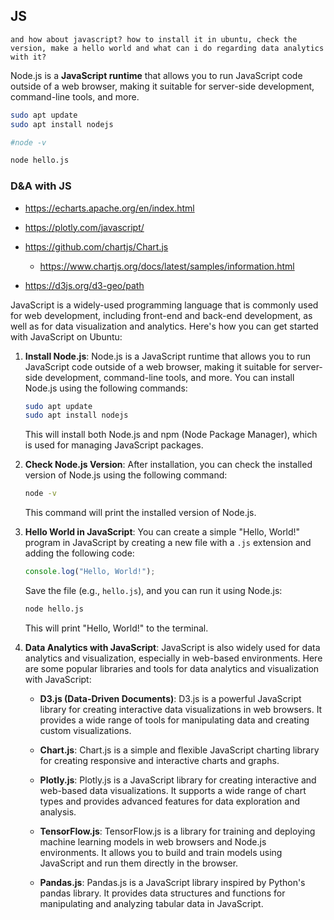 ## JS

`and how about javascript? how to install it in ubuntu, check the version, make a hello world and what can i do regarding data analytics with it?`



Node.js is a **JavaScript runtime** that allows you to run JavaScript code outside of a web browser, making it suitable for server-side development, command-line tools, and more.


```sh
sudo apt update
sudo apt install nodejs

#node -v
```

```sh
node hello.js
```

### D&A with JS


* <https://echarts.apache.org/en/index.html>

* <https://plotly.com/javascript/>
* <https://github.com/chartjs/Chart.js>
    * <https://www.chartjs.org/docs/latest/samples/information.html>
* <https://d3js.org/d3-geo/path>

JavaScript is a widely-used programming language that is commonly used for web development, including front-end and back-end development, as well as for data visualization and analytics. Here's how you can get started with JavaScript on Ubuntu:

1. **Install Node.js**:
   Node.js is a JavaScript runtime that allows you to run JavaScript code outside of a web browser, making it suitable for server-side development, command-line tools, and more. You can install Node.js using the following commands:

   ```bash
   sudo apt update
   sudo apt install nodejs
   ```

   This will install both Node.js and npm (Node Package Manager), which is used for managing JavaScript packages.

2. **Check Node.js Version**:
   After installation, you can check the installed version of Node.js using the following command:

   ```bash
   node -v
   ```

   This command will print the installed version of Node.js.

3. **Hello World in JavaScript**:
   You can create a simple "Hello, World!" program in JavaScript by creating a new file with a `.js` extension and adding the following code:

   ```javascript
   console.log("Hello, World!");
   ```

   Save the file (e.g., `hello.js`), and you can run it using Node.js:

   ```bash
   node hello.js
   ```

   This will print "Hello, World!" to the terminal.

4. **Data Analytics with JavaScript**:
   JavaScript is also widely used for data analytics and visualization, especially in web-based environments. Here are some popular libraries and tools for data analytics and visualization with JavaScript:

   - **D3.js (Data-Driven Documents)**: D3.js is a powerful JavaScript library for creating interactive data visualizations in web browsers. It provides a wide range of tools for manipulating data and creating custom visualizations.
   
   - **Chart.js**: Chart.js is a simple and flexible JavaScript charting library for creating responsive and interactive charts and graphs.
   
   - **Plotly.js**: Plotly.js is a JavaScript library for creating interactive and web-based data visualizations. It supports a wide range of chart types and provides advanced features for data exploration and analysis.
   
   - **TensorFlow.js**: TensorFlow.js is a library for training and deploying machine learning models in web browsers and Node.js environments. It allows you to build and train models using JavaScript and run them directly in the browser.
   
   - **Pandas.js**: Pandas.js is a JavaScript library inspired by Python's pandas library. It provides data structures and functions for manipulating and analyzing tabular data in JavaScript.
